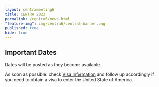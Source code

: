```yaml
---
layout: centrameeting6
title: CENTRA 2023
permalink: /centra6/news.html
"feature-img": img/centra6/centra6-banner.png
published: true
hide: true
---
```


## Important Dates

Dates will be posted as they become available. 

As soon as possible: check [Visa Information](centra6/visainfo.html) and follow up accordingly if you need to obtain a visa to enter the United State of America.
